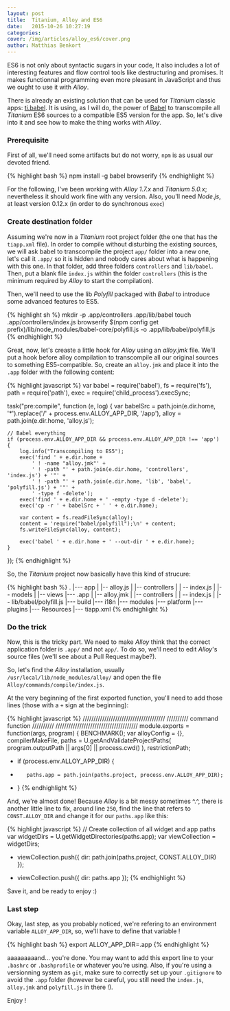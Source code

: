 ```yaml
---
layout: post
title:  Titanium, Alloy and ES6
date:   2015-10-26 10:27:19
categories:
cover: /img/articles/alloy_es6/cover.png
author: Matthias Benkort
---
```


ES6 is not only about syntactic sugars in your code, It also includes a lot of interesting
features and flow control tools like destructuring and promises. It makes functionnal
programming even more pleasant in JavaScript and thus we ought to use it with *Alloy*.

<!--more-->

There is already an existing solution that can be used for *Titanium* classic apps:
[ti.babel](https://github.com/dawsontoth/ti.babel). It is using, as I will do, the power of
[Babel](https://babeljs.io/) to transcompile all *Titanium* ES6 sources to a compatible ES5
version for the app. So, let's dive into it and see how to make the thing works with *Alloy*.
### Prerequisite

First of all, we'll need some artifacts but do not worry, `npm` is as usual our devoted friend.

{% highlight bash %}
npm install -g babel browserify 
{% endhighlight %}

For the following, I've been working with *Alloy 1.7.x* and *Titanium 5.0.x*; nevertheless it
should work fine with any version. Also, you'll need *Node.js*, at least version 0.12.x (in
order to do synchronous `exec`) 

### Create destination folder

Assuming we're now in a *Titanium* root project folder (the one that has the `tiapp.xml` file).
In order to compile without disturbing the existing sources, we will ask babel to transcompile
the project `app/` folder into a new one, let's call it `.app/` so it is hidden and nobody
cares about what is happening with this one. In that folder, add three folders `controllers`
and `lib/babel`. Then, put a blank file `index.js` within the folder `controllers` (this is the
minimum required by *Alloy* to start the compilation). 

Then, we'll need to use the lib *Polyfill* packaged with *Babel* to introduce some advanced
features to ES5. 

{% highlight sh %}
mkdir -p .app/controllers .app/lib/babel
touch .app/controllers/index.js
browserify $(npm config get prefix)/lib/node_modules/babel-core/polyfill.js -o
.app/lib/babel/polyfill.js
{% endhighlight %}

Great, now, let's creaste a little hook for *Alloy* using an *alloy.jmk* file. We'll put a hook
before alloy compilation to transcompile all our original sources to something ES5-compatible.
So, create an `alloy.jmk` and place it into the `.app` folder with the following content:

{% highlight javascript %}
var babel = require('babel'),
    fs = require('fs'),
    path = require('path'),
    exec = require('child_process').execSync;

task("pre:compile", function (e, log) {
    var babelSrc = path.join(e.dir.home, '*').replace('/' + process.env.ALLOY_APP_DIR, '/app'),
        alloy = path.join(e.dir.home, 'alloy.js');

    // Babel everything
    if (process.env.ALLOY_APP_DIR && process.env.ALLOY_APP_DIR !== 'app') {
        log.info("Transcompiling to ES5");
        exec('find ' + e.dir.home +
            ' ! -name "alloy.jmk"' +
            ' ! -path "' + path.join(e.dir.home, 'controllers', 'index.js') + '"' +
            ' ! -path "' + path.join(e.dir.home, 'lib', 'babel', 'polyfill.js') + '"' +
            ' -type f -delete');
        exec('find ' + e.dir.home + ' -empty -type d -delete');
        exec('cp -r ' + babelSrc + ' ' + e.dir.home);

        var content = fs.readFileSync(alloy);
        content = 'require("babel/polyfill");\n' + content;
        fs.writeFileSync(alloy, content);

        exec('babel ' + e.dir.home + ' --out-dir ' + e.dir.home);
    }
});
{% endhighlight %}

So, the *Titanium* project now basically have this kind of strucure:

{% highlight bash %}
.
|--- app
|     |-- alloy.js
|     |-- controllers
|          | -- index.js
|     |-- models
|     |-- views 
|--- .app
|     |-- alloy.jmk
|     |-- controllers
|          | -- index.js
|     |-- lib/babel/polyfill.js
|--- build
|--- i18n
|--- modules
|--- platform
|--- plugins
|--- Resources
|--- tiapp.xml
{% endhighlight %}

### Do the trick

Now, this is the tricky part. We need to make *Alloy* think that the correct application folder
is `.app/` and not `app/`. To do so, we'll need to edit *Alloy*'s source files (we'll see about
a Pull Request maybe?).

So, let's find the *Alloy* installation, usually `/usr/local/lib/node_modules/alloy/` and open
the file `Alloy/commands/compile/index.js`.

At the very beginning of the first exported function, you'll need to add those lines (those
with a `+` sign at the beginning):

{% highlight javascript %}
//////////////////////////////////////
////////// command function //////////
//////////////////////////////////////
module.exports = function(args, program) {
	BENCHMARK();
	var alloyConfig = {},
		compilerMakeFile,
		paths = U.getAndValidateProjectPaths(
			program.outputPath || args[0] || process.cwd()
		),
		restrictionPath;

+    if (process.env.ALLOY_APP_DIR) {
+        paths.app = path.join(paths.project, process.env.ALLOY_APP_DIR);
+    }
{% endhighlight %}

And, we're almost done! Because *Alloy* is a bit messy sometimes ^.^, there is another little
line to fix, around line `250`, find the line that refers to `CONST.ALLOY_DIR` and change it
for our `paths.app` like this: 

{% highlight javascript %}
    // Create collection of all widget and app paths
    var widgetDirs = U.getWidgetDirectories(paths.app);
    var viewCollection = widgetDirs;
-   viewCollection.push({ dir: path.join(paths.project, CONST.ALLOY_DIR) });
+   viewCollection.push({ dir: paths.app });
{% endhighlight %}

Save it, and be ready to enjoy :)

### Last step

Okay, last step, as you probably noticed, we're refering to an environment variable
`ALLOY_APP_DIR`, so, we'll have to define that variable !


{% highlight bash %}
export ALLOY_APP_DIR=.app
{% endhighlight %}

aaaaaaaaand... you're done. You may want to add this export line to your `.bashrc` or
`.bashprofile` or whatever you're using. Also, if you're using a versionning system as `git`,
make sure to correctly set up your `.gitignore` to avoid the `.app` folder (however be careful,
you still need the `index.js`, `alloy.jmk` and `polyfill.js` in there !).

Enjoy !
